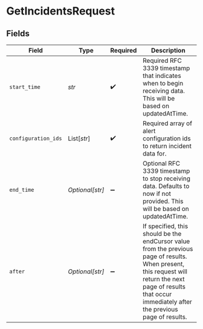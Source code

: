 # GetIncidentsRequest


## Fields

| Field                                                                                                                                                                                                           | Type                                                                                                                                                                                                            | Required                                                                                                                                                                                                        | Description                                                                                                                                                                                                     |
| --------------------------------------------------------------------------------------------------------------------------------------------------------------------------------------------------------------- | --------------------------------------------------------------------------------------------------------------------------------------------------------------------------------------------------------------- | --------------------------------------------------------------------------------------------------------------------------------------------------------------------------------------------------------------- | --------------------------------------------------------------------------------------------------------------------------------------------------------------------------------------------------------------- |
| `start_time`                                                                                                                                                                                                    | *str*                                                                                                                                                                                                           | :heavy_check_mark:                                                                                                                                                                                              | Required RFC 3339 timestamp that indicates when to begin receiving data. This will be based on updatedAtTime.                                                                                                   |
| `configuration_ids`                                                                                                                                                                                             | List[*str*]                                                                                                                                                                                                     | :heavy_check_mark:                                                                                                                                                                                              | Required array of alert configuration ids to return incident data for.                                                                                                                                          |
| `end_time`                                                                                                                                                                                                      | *Optional[str]*                                                                                                                                                                                                 | :heavy_minus_sign:                                                                                                                                                                                              | Optional RFC 3339 timestamp to stop receiving data. Defaults to now if not provided. This will be based on updatedAtTime.                                                                                       |
| `after`                                                                                                                                                                                                         | *Optional[str]*                                                                                                                                                                                                 | :heavy_minus_sign:                                                                                                                                                                                              |  If specified, this should be the endCursor value from the previous page of results. When present, this request will return the next page of results that occur immediately after the previous page of results. |